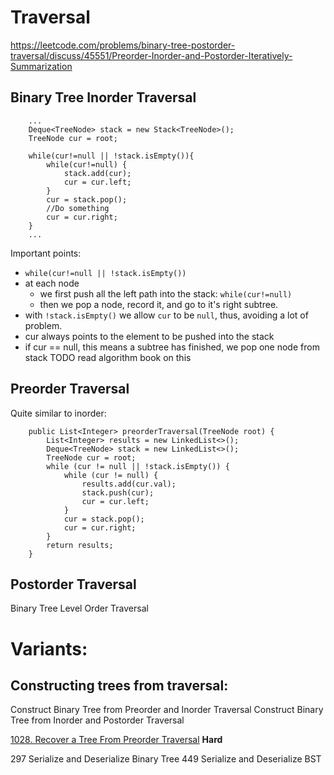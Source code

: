 # Traversal
https://leetcode.com/problems/binary-tree-postorder-traversal/discuss/45551/Preorder-Inorder-and-Postorder-Iteratively-Summarization

## Binary Tree Inorder Traversal
```
    ...
    Deque<TreeNode> stack = new Stack<TreeNode>();
    TreeNode cur = root;

    while(cur!=null || !stack.isEmpty()){
        while(cur!=null) {
            stack.add(cur);
            cur = cur.left;
        }
        cur = stack.pop();
        //Do something
        cur = cur.right;
    }
    ...
```
Important points:
* `while(cur!=null || !stack.isEmpty())`
* at each node
    - we first push all the left path into the stack: `while(cur!=null)`
    - then we pop a node, record it, and go to it's right subtree. 
* with `!stack.isEmpty()` we allow `cur` to be `null`, thus, avoiding a lot of problem.
* cur always points to the element to be pushed into the stack
* if cur == null, this means a subtree has finished, we pop one node from stack
TODO read algorithm book on this
## Preorder Traversal
Quite similar to inorder:

```
    public List<Integer> preorderTraversal(TreeNode root) {
        List<Integer> results = new LinkedList<>();
        Deque<TreeNode> stack = new LinkedList<>();
        TreeNode cur = root;
        while (cur != null || !stack.isEmpty()) {
            while (cur != null) {
                results.add(cur.val);
                stack.push(cur);
                cur = cur.left;
            }
            cur = stack.pop();
            cur = cur.right;
        }
        return results;
    }
```

## Postorder Traversal

	
Binary Tree Level Order Traversal

# Variants:
## Constructing trees from traversal:
Construct Binary Tree from Preorder and Inorder Traversal
Construct Binary Tree from Inorder and Postorder Traversal 

[1028. Recover a Tree From Preorder Traversal](https://leetcode.com/problems/recover-a-tree-from-preorder-traversal) **Hard**

297 Serialize and Deserialize Binary Tree
449 Serialize and Deserialize BST